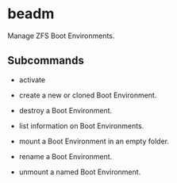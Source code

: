 # beadm

Manage ZFS Boot Environments.


## Subcommands

- activate

- create a new or cloned Boot Environment.

- destroy a Boot Environment.

- list information on Boot Environments.

- mount a Boot Environment in an empty folder.

- rename a Boot Environment.

- unmount a named Boot Environment.
